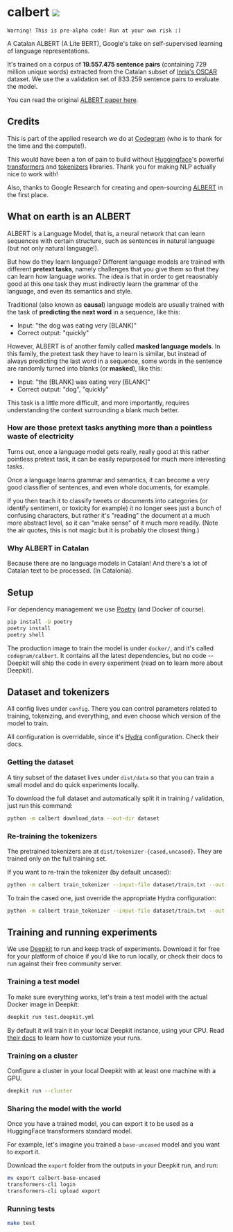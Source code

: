 # calbert ![](https://github.com/codegram/calbert/workflows/Tests/badge.svg)

`Warning! This is pre-alpha code! Run at your own risk :)`

A Catalan ALBERT (A Lite BERT), Google's take on self-supervised learning of language representations.

It's trained on a corpus of **19.557.475 sentence pairs** (containing 729 million unique words) extracted from the Catalan subset of [Inria's OSCAR](https://traces1.inria.fr/oscar/) dataset. We use the a validation set of 833.259 sentence pairs to evaluate the model.

You can read the original [ALBERT paper here](https://arxiv.org/pdf/1909.11942.pdf).

## Credits

This is part of the applied research we do at [Codegram](https://codegram.com) (who is to thank for the time and the compute!).

This would have been a ton of pain to build without [Huggingface](http://huggingface.co)'s powerful [transformers](http://github.com/huggingface/transformers) and [tokenizers](http://github.com/huggingface/tokenizers) libraries. Thank you for making NLP actually nice to work with!

Also, thanks to Google Research for creating and open-sourcing [ALBERT](https://github.com/google-research/ALBERT) in the first place.

## What on earth is an ALBERT

ALBERT is a Language Model, that is, a neural network that can learn sequences with certain structure, such as sentences in natural language (but not only natural language!).

But how do they learn language? Different language models are trained with different **pretext tasks**, namely challenges that you give them so that they can learn how language works. The idea is that in order to get reaosnably good at this one task they must indirectly learn the grammar of the language, and even its semantics and style.

Traditional (also known as **causal**) language models are usually trained with the task of **predicting the next word** in a sequence, like this:

- Input: "the dog was eating very [BLANK]"
- Correct output: "quickly"

However, ALBERT is of another family called **masked language models**. In this family, the pretext task they have to learn is similar, but instead of always predicting the last word in a sequence, some words in the sentence are randomly turned into blanks (or **masked**), like this:

- Input: "the [BLANK] was eating very [BLANK]"
- Correct output: "dog", "quickly"

This task is a little more difficult, and more importantly, requires understanding the context surrounding a blank much better.

### How are those pretext tasks anything more than a pointless waste of electricity

Turns out, once a language model gets really, really good at this rather pointless pretext task, it can be easily repurposed for much more interesting tasks.

Once a language learns grammar and semantics, it can become a very good classifier of sentences, and even whole documents, for example.

If you then teach it to classify tweets or documents into categories (or identify sentiment, or toxicity for example) it no longer sees just a bunch of confusing characters, but rather it's "reading" the document at a much more abstract level, so it can "make sense" of it much more readily. (Note the air quotes, this is not magic but it is probably the closest thing.)

### Why ALBERT in Catalan

Because there are no language models in Catalan! And there's a lot of Catalan text to be processed. (In Catalonia).

## Setup

For dependency management we use [Poetry](https://python-poetry.org) (and Docker of course).

```bash
pip install -U poetry
poetry install
poetry shell
```

The production image to train the model is under `docker/`, and it's called `codegram/calbert`. It contains all the latest dependencies, but no code -- Deepkit will ship the code in every experiment (read on to learn more about Deepkit).

## Dataset and tokenizers

All config lives under `config`. There you can control parameters related to training, tokenizing, and everything, and even choose which version of the model to train.

All configuration is overridable, since it's [Hydra](https://hydra.cc) configuration. Check their docs.

### Getting the dataset

A tiny subset of the dataset lives under `dist/data` so that you can train a small model and do quick experiments locally.

To download the full dataset and automatically split it in training / validation, just run this command:

```bash
python -m calbert download_data --out-dir dataset
```

### Re-training the tokenizers

The pretrained tokenizers are at `dist/tokenizer-{cased,uncased}`. They are trained only on the full training set.

If you want to re-train the tokenizer (by default uncased):

```bash
python -m calbert train_tokenizer --input-file dataset/train.txt --out-dir tokenizer
```

To train the cased one, just override the appropriate Hydra configuration:

```bash
python -m calbert train_tokenizer --input-file dataset/train.txt --out-dir tokenizer vocab.lowercase=False
```

## Training and running experiments

We use [Deepkit](https://deepkit.ai) to run and keep track of experiments. Download it for free for your platform of choice if you'd like to run locally, or check their docs to run against their free community server.

### Training a test model

To make sure everything works, let's train a test model with the actual Docker image in Deepkit:

```bash
deepkit run test.deepkit.yml
```

By default it will train it in your local Deepkit instance, using your CPU. Read [their docs](https://deepkit.ai/documentation/getting-started) to learn how to customize your runs.

### Training on a cluster

Configure a cluster in your local Deepkit with at least one machine with a GPU.

```bash
deepkit run --cluster
```

### Sharing the model with the world

Once you have a trained model, you can export it to be used as a HuggingFace transformers standard model.

For example, let's imagine you trained a `base-uncased` model and you want to export it.

Download the `export` folder from the outputs in your Deepkit run, and run:

```bash
mv export calbert-base-uncased
transformers-cli login
transformers-cli upload export
```

### Running tests

```bash
make test
```
